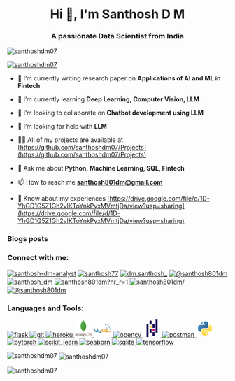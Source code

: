 <h1 align="center">Hi 👋, I'm Santhosh D M</h1>
<h3 align="center">A passionate Data Scientist from India</h3>

<p align="left"> <img src="https://komarev.com/ghpvc/?username=santhoshdm07&label=Profile%20views&color=0e75b6&style=flat" alt="santhoshdm07" /> </p>

<p align="left"> <a href="https://github.com/ryo-ma/github-profile-trophy"><img src="https://github-profile-trophy.vercel.app/?username=santhoshdm07" alt="santhoshdm07" /></a> </p>

- 🔭 I’m currently writing research paper on **Applications of AI and ML in Fintech**

- 🌱 I’m currently learning **Deep Learning, Computer Vision, LLM**

- 🤝 I’m looking to collaborate on **Chatbot development using LLM**

- 🤝 I’m looking for help with **LLM**

- 👨‍💻 All of my projects are available at [https://github.com/santhoshdm07/Projects](https://github.com/santhoshdm07/Projects)

- 💬 Ask me about **Python, Machine Learning, SQL, Fintech**

- 📫 How to reach me **santhosh801dm@gmail.com**

- 📄 Know about my experiences [https://drive.google.com/file/d/1D-YhGD1G5Z1Gh2vlKToYnkPyxMVmtjDa/view?usp=sharing](https://drive.google.com/file/d/1D-YhGD1G5Z1Gh2vlKToYnkPyxMVmtjDa/view?usp=sharing)


### Blogs posts
<!-- BLOG-POST-LIST:START -->
<!-- BLOG-POST-LIST:END -->

<h3 align="left">Connect with me:</h3>
<p align="left">
<a href="https://linkedin.com/in/santhosh-dm-analyst" target="blank"><img align="center" src="https://raw.githubusercontent.com/rahuldkjain/github-profile-readme-generator/master/src/images/icons/Social/linked-in-alt.svg" alt="santhosh-dm-analyst" height="30" width="40" /></a>
<a href="https://kaggle.com/santhosh77" target="blank"><img align="center" src="https://raw.githubusercontent.com/rahuldkjain/github-profile-readme-generator/master/src/images/icons/Social/kaggle.svg" alt="santhosh77" height="30" width="40" /></a>
<a href="https://instagram.com/dm.santhosh_" target="blank"><img align="center" src="https://raw.githubusercontent.com/rahuldkjain/github-profile-readme-generator/master/src/images/icons/Social/instagram.svg" alt="dm.santhosh_" height="30" width="40" /></a>
<a href="https://medium.com/@santhosh801dm" target="blank"><img align="center" src="https://raw.githubusercontent.com/rahuldkjain/github-profile-readme-generator/master/src/images/icons/Social/medium.svg" alt="@santhosh801dm" height="30" width="40" /></a>
<a href="https://www.codechef.com/users/santhosh_dm" target="blank"><img align="center" src="https://cdn.jsdelivr.net/npm/simple-icons@3.1.0/icons/codechef.svg" alt="santhosh_dm" height="30" width="40" /></a>
<a href="https://www.hackerrank.com/santhosh801dm?hr_r=1" target="blank"><img align="center" src="https://raw.githubusercontent.com/rahuldkjain/github-profile-readme-generator/master/src/images/icons/Social/hackerrank.svg" alt="santhosh801dm?hr_r=1" height="30" width="40" /></a>
<a href="https://www.leetcode.com/santhosh801dm/" target="blank"><img align="center" src="https://raw.githubusercontent.com/rahuldkjain/github-profile-readme-generator/master/src/images/icons/Social/leet-code.svg" alt="santhosh801dm/" height="30" width="40" /></a>
<a href="https://www.hackerearth.com/@santhosh801dm" target="blank"><img align="center" src="https://raw.githubusercontent.com/rahuldkjain/github-profile-readme-generator/master/src/images/icons/Social/hackerearth.svg" alt="@santhosh801dm" height="30" width="40" /></a>
</p>

<h3 align="left">Languages and Tools:</h3>
<p align="left"> <a href="https://flask.palletsprojects.com/" target="_blank" rel="noreferrer"> <img src="https://www.vectorlogo.zone/logos/pocoo_flask/pocoo_flask-icon.svg" alt="flask" width="40" height="40"/> </a> <a href="https://git-scm.com/" target="_blank" rel="noreferrer"> <img src="https://www.vectorlogo.zone/logos/git-scm/git-scm-icon.svg" alt="git" width="40" height="40"/> </a> <a href="https://heroku.com" target="_blank" rel="noreferrer"> <img src="https://www.vectorlogo.zone/logos/heroku/heroku-icon.svg" alt="heroku" width="40" height="40"/> </a> <a href="https://www.mongodb.com/" target="_blank" rel="noreferrer"> <img src="https://raw.githubusercontent.com/devicons/devicon/master/icons/mongodb/mongodb-original-wordmark.svg" alt="mongodb" width="40" height="40"/> </a> <a href="https://www.mysql.com/" target="_blank" rel="noreferrer"> <img src="https://raw.githubusercontent.com/devicons/devicon/master/icons/mysql/mysql-original-wordmark.svg" alt="mysql" width="40" height="40"/> </a> <a href="https://opencv.org/" target="_blank" rel="noreferrer"> <img src="https://www.vectorlogo.zone/logos/opencv/opencv-icon.svg" alt="opencv" width="40" height="40"/> </a> <a href="https://pandas.pydata.org/" target="_blank" rel="noreferrer"> <img src="https://raw.githubusercontent.com/devicons/devicon/2ae2a900d2f041da66e950e4d48052658d850630/icons/pandas/pandas-original.svg" alt="pandas" width="40" height="40"/> </a> <a href="https://postman.com" target="_blank" rel="noreferrer"> <img src="https://www.vectorlogo.zone/logos/getpostman/getpostman-icon.svg" alt="postman" width="40" height="40"/> </a> <a href="https://www.python.org" target="_blank" rel="noreferrer"> <img src="https://raw.githubusercontent.com/devicons/devicon/master/icons/python/python-original.svg" alt="python" width="40" height="40"/> </a> <a href="https://pytorch.org/" target="_blank" rel="noreferrer"> <img src="https://www.vectorlogo.zone/logos/pytorch/pytorch-icon.svg" alt="pytorch" width="40" height="40"/> </a> <a href="https://scikit-learn.org/" target="_blank" rel="noreferrer"> <img src="https://upload.wikimedia.org/wikipedia/commons/0/05/Scikit_learn_logo_small.svg" alt="scikit_learn" width="40" height="40"/> </a> <a href="https://seaborn.pydata.org/" target="_blank" rel="noreferrer"> <img src="https://seaborn.pydata.org/_images/logo-mark-lightbg.svg" alt="seaborn" width="40" height="40"/> </a> <a href="https://www.sqlite.org/" target="_blank" rel="noreferrer"> <img src="https://www.vectorlogo.zone/logos/sqlite/sqlite-icon.svg" alt="sqlite" width="40" height="40"/> </a> <a href="https://www.tensorflow.org" target="_blank" rel="noreferrer"> <img src="https://www.vectorlogo.zone/logos/tensorflow/tensorflow-icon.svg" alt="tensorflow" width="40" height="40"/> </a> </p>

<p><img align="left" src="https://github-readme-stats.vercel.app/api/top-langs?username=santhoshdm07&show_icons=true&locale=en&layout=compact" alt="santhoshdm07" /></p>

<p>&nbsp;<img align="center" src="https://github-readme-stats.vercel.app/api?username=santhoshdm07&show_icons=true&locale=en" alt="santhoshdm07" /></p>

<p><img align="center" src="https://github-readme-streak-stats.herokuapp.com/?user=santhoshdm07&" alt="santhoshdm07" /></p>

